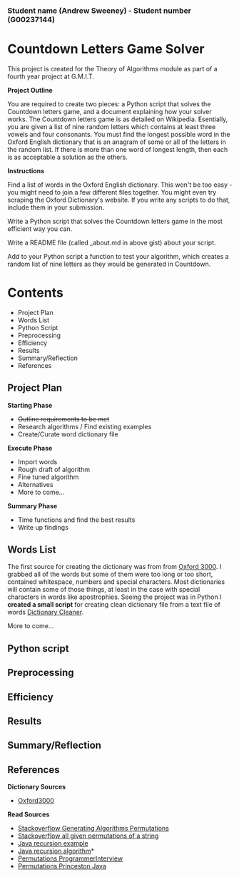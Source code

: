 ### Student name (Andrew Sweeney) - Student number (G00237144)

# Countdown Letters Game Solver

This project is created for the Theory of Algorithms module as part of a fourth year project at G.M.I.T.

**Project Outline**

You are required to create two pieces: a Python script that solves the Countdown letters game, and a document explaining how your solver works. The Countdown letters game is as detailed on Wikipedia. Esentially, you are given a list of nine random letters which contains at least three vowels and four consonants. You must find the longest possible word in the Oxford English dictionary that is an anagram of some or all of the letters in the random list. If there is more than one word of longest length, then each is as acceptable a solution as the others.

**Instructions**

Find a list of words in the Oxford English dictionary. This won't be too easy - you might need to join a few different files together. You might even try scraping the Oxford Dictionary's website. If you write any scripts to do that, include them in your submission.

Write a Python script that solves the Countdown letters game in the most efficient way you can.

Write a README file (called _about.md in above gist) about your script.

Add to your Python script a function to test your algorithm, which creates a random list of nine letters as they would be generated in Countdown.

# Contents

* Project Plan
* Words List
* Python Script
* Preprocessing
* Efficiency
* Results
* Summary/Reflection
* References

## Project Plan

**Starting Phase**

* ~~Outline requirements to be met~~
* Research algorithms / Find existing examples
* Create/Curate word dictionary file

**Execute Phase**

* Import words
* Rough draft of algorithm
* Fine tuned algorithm
* Alternatives
* More to come...

**Summary Phase**

* Time functions and find the best results
* Write up findings

## Words List

The first source for creating the dictionary was from from [Oxford 3000](http://www.oxfordlearnersdictionaries.com/wordlist/english/oxford3000/). I grabbed all of the words but some of them were too long or too short, contained whitespace, numbers and special characters. Most dictionaries will contain some of those things, at least in the case with special characters in words like apostrophies. Seeing the project was in Python I __created a small script__ for creating clean dictionary file from a text file of words [Dictionary Cleaner](https://gist.github.com/AndyDev2013/d4acb614edc83e5763d9).

More to come...

## Python script

## Preprocessing

## Efficiency

## Results

## Summary/Reflection

## References

**Dictionary Sources**

* [Oxford3000](http://www.oxfordlearnersdictionaries.com/wordlist/english/oxford3000/)

**Read Sources**

* [Stackoverflow Generating Algorithms Permutations](http://stackoverflow.com/questions/4240080/generating-all-permutations-of-a-given-string)
* [Stackoverflow all given permutations of a string](http://stackoverflow.com/questions/361/generate-list-of-all-possible-permutations-of-a-string)
* [Java recursion example](https://sites.google.com/site/learnjav/java/recursion)
* [Java recursion algorithm](https://sites.google.com/site/learnjav/java/recursion/Anagrams.java?attredirects=0)* 
* [Permutations ProgrammerInterview](http://www.programmerinterview.com/index.php/recursion/permutations-of-a-string/)
* [Permutations Princeston Java](http://introcs.cs.princeton.edu/java/23recursion/Permutations.java.html)